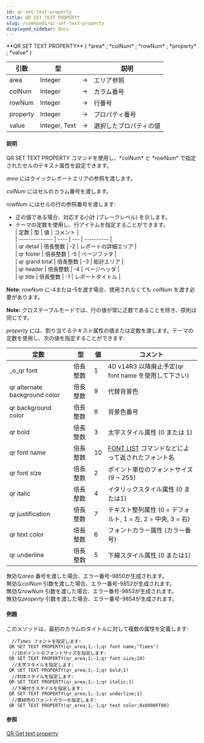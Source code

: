 ```yaml
---
id: qr-set-text-property
title: QR SET TEXT PROPERTY
slug: /commands/qr-set-text-property
displayed_sidebar: docs
---
```


<!--REF #_command_.QR SET TEXT PROPERTY.Syntax-->**QR SET TEXT PROPERTY** ( *area* ; *colNum* ; *rowNum* ; *property* ; *value* )<!-- END REF-->
<!--REF #_command_.QR SET TEXT PROPERTY.Params-->
| 引数 | 型 |  | 説明 |
| --- | --- | --- | --- |
| area | Integer | &srarr; | エリア参照 |
| colNum | Integer | &srarr; | カラム番号 |
| rowNum | Integer | &srarr; | 行番号 |
| property | Integer | &srarr; | プロパティ番号 |
| value | Integer, Text | &srarr; | 選択したプロパティの値 |

<!-- END REF-->

#### 説明 

<!--REF #_command_.QR SET TEXT PROPERTY.Summary-->QR SET TEXT PROPERTY コマンドを使用し、*colNum* と *rowNum* で指定されたセルのテキスト属性を設定できます。<!-- END REF--> 

*area* にはクイックレポートエリアの参照を渡します。

*colNum* にはセルのカラム番号を渡します。

*rowNum* にはセルの行の参照番号を渡します:

* 正の値である場合、対応する小計 (ブレークレベル) を示します。
* テーマの定数を使用し、行アイテムを指定することができます。  
| 定数             | 型    | 値   | コメント       |  
| -------------- | ---- | --- | ---------- |  
| qr detail      | 倍長整数 | \-2 | レポートの詳細エリア |  
| qr footer      | 倍長整数 | \-5 | ページフッタ     |  
| qr grand total | 倍長整数 | \-3 | 総計エリア      |  
| qr header      | 倍長整数 | \-4 | ページヘッダ     |  
| qr title       | 倍長整数 | \-1 | レポートタイトル   |

**Note:** *rowNum* に-4または-5を渡す場合、使用されなくても *colNum* を渡す必要があります。

**Note:** クロステーブルモードでは、行の値が常に正数であることを除き、原則は同じです。

*property* には、割り当てるテキスト属性の値または定数を渡します。テーマの定数を使用し、次の値を指定することができます:

| 定数                            | 型    | 値  | コメント                                          |
| ----------------------------- | ---- | -- | --------------------------------------------- |
| \_o\_qr font                  | 倍長整数 | 1  | 4D v14R3 以降廃止予定(qr font name を使用して下さい)        |
| qr alternate background color | 倍長整数 | 9  | 代替背景色                                         |
| qr background color           | 倍長整数 | 8  | 背景色番号                                         |
| qr bold                       | 倍長整数 | 3  | 太字スタイル属性 (0 または 1)                            |
| qr font name                  | 倍長整数 | 10 | [FONT LIST](font-list.md) コマンドなどによって返されたフォント名 |
| qr font size                  | 倍長整数 | 2  | ポイント単位のフォントサイズ (9 \~ 255)                     |
| qr italic                     | 倍長整数 | 4  | イタリックスタイル属性 (0 または1)                          |
| qr justification              | 倍長整数 | 7  | テキスト整列属性 (0 = デフォルト, 1 = 左, 2 = 中央, 3 = 右)    |
| qr text color                 | 倍長整数 | 6  | フォントカラー属性 (カラー番号)                             |
| qr underline                  | 倍長整数 | 5  | 下線スタイル属性 (0 または1)                             |

無効な*area* 番号を渡した場合、エラー番号-9850が生成されます。  
無効な*colNum* 引数を渡した場合、エラー番号-9852が生成されます。  
無効な*rowNum* 引数を渡した場合、エラー番号-9853が生成されます。  
無効な*property* 引数を渡した場合、エラー番号-9854が生成されます。

#### 例題 

このメソッドは、最初のカラムのタイトルに対して複数の属性を定義します:

```4d
  //Times フォントを指定します:
 QR SET TEXT PROPERTY(qr_area;1;-1;qr font name;"Times")
  //10ポイントのフォントサイズを指定します:
 QR SET TEXT PROPERTY(qr_area;1;-1;qr font size;10)
  //太字スタイルを指定します:
 QR SET TEXT PROPERTY(qr_area;1;-1;qr bold;1)
  //斜体スタイルを指定します:
 QR SET TEXT PROPERTY(qr_area;1;-1;qr italic;1)
  //下線付きスタイルを指定します:
 QR SET TEXT PROPERTY(qr_area;1;-1;qr underline;1)
  //黄緑色のフォントカラーを指定します:
 QR SET TEXT PROPERTY(qr_area;1;-1;qr text color;0x0000FF00)
```

#### 参照 

[QR Get text property](qr-get-text-property.md)  